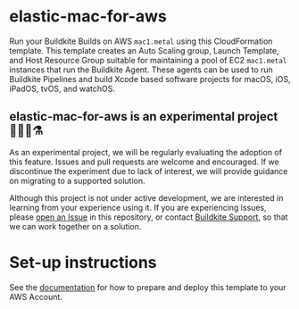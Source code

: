 # elastic-mac-for-aws

Run your Buildkite Builds on AWS `mac1.metal` using this CloudFormation
template. This template creates an Auto Scaling group, Launch Template, and Host
Resource Group suitable for maintaining a pool of EC2 `mac1.metal` instances
that run the Buildkite Agent. These agents can be used to run Buildkite
Pipelines and build Xcode based software projects for macOS, iOS, iPadOS, tvOS,
and watchOS.

## elastic-mac-for-aws is an experimental project 🧑‍🔬🧪⚗️

As an experimental project, we will be regularly evaluating the adoption of this
feature. Issues and pull requests are welcome and encouraged. If we discontinue
the experiment due to lack of interest, we will provide guidance on migrating to
a supported solution.

Although this project is not under active development, we are interested in
learning from your experience using it. If you are experiencing issues, please
[open an Issue](https://github.com/buildkite/elastic-mac-for-aws/issues/new) in this repository, or contact [Buildkite Support](https://buildkite.com/support),
so that we can work together on a solution.

# Set-up instructions

See the [documentation](http://buildkite.com/docs/agent/v3/aws/autoscaling_mac_metal)
for how to prepare and deploy this template to your AWS Account.
